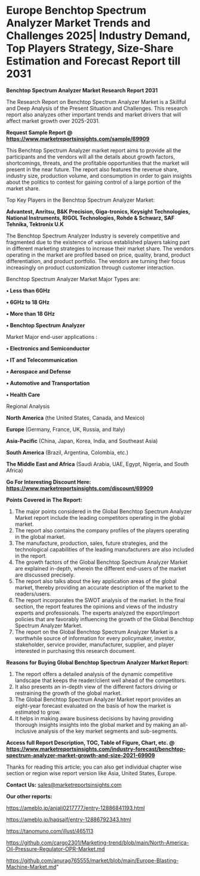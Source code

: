 # Europe Benchtop Spectrum Analyzer Market Trends and Challenges 2025| Industry Demand, Top Players Strategy, Size-Share Estimation and Forecast Report till 2031

<strong>Benchtop Spectrum Analyzer Market Research Report 2031</strong>

The Research Report on Benchtop Spectrum Analyzer Market is a Skillful and Deep Analysis of the Present Situation and Challenges. This research report also analyzes other important trends and market drivers that will affect market growth over 2025-2031.

<strong>Request Sample Report @ <a href=https://www.marketreportsinsights.com/sample/69909>https://www.marketreportsinsights.com/sample/69909</a></strong>

This Benchtop Spectrum Analyzer market report aims to provide all the participants and the vendors will all the details about growth factors, shortcomings, threats, and the profitable opportunities that the market will present in the near future. The report also features the revenue share, industry size, production volume, and consumption in order to gain insights about the politics to contest for gaining control of a large portion of the market share.

Top Key Players in the Benchtop Spectrum Analyzer Market:

<strong>Advantest, Anritsu, B&K Precision, Giga-tronics, Keysight Technologies, National Instruments, RIGOL Technologies, Rohde & Schwarz, SAF Tehnika, Tektronix U.K</strong>

The Benchtop Spectrum Analyzer Industry is severely competitive and fragmented due to the existence of various established players taking part in different marketing strategies to increase their market share. The vendors operating in the market are profiled based on price, quality, brand, product differentiation, and product portfolio. The vendors are turning their focus increasingly on product customization through customer interaction.

Benchtop Spectrum Analyzer Market Major Types are:

<strong>• Less than 6GHz

• 6GHz to 18 GHz

• More than 18 GHz

• Benchtop Spectrum Analyzer</strong>

Market Major end-user applications :

<strong>• Electronics and Semiconductor

• IT and Telecommunication

• Aerospace and Defense

• Automotive and Transportation

• Health Care</strong>

Regional Analysis

</u><strong><b>North America</b></strong> (the United States, Canada, and Mexico)

<strong><b>Europe </b></strong>(Germany, France, UK, Russia, and Italy)

<strong><b>Asia-Pacific</b></strong> (China, Japan, Korea, India, and Southeast Asia)

<strong><b>South America</b></strong> (Brazil, Argentina, Colombia, etc.)

<strong><b>The Middle East and Africa</b></strong> (Saudi Arabia, UAE, Egypt, Nigeria, and South Africa)

<strong>Go For Interesting Discount Here: <a href=https://www.marketreportsinsights.com/discount/69909>https://www.marketreportsinsights.com/discount/69909</a></strong>

<strong>Points Covered in The Report:</strong>
<ol>
  <li>The major points considered in the Global Benchtop Spectrum Analyzer Market report include the leading competitors operating in the global market.</li>
  <li>The report also contains the company profiles of the players operating in the global market.</li>
  <li>The manufacture, production, sales, future strategies, and the technological capabilities of the leading manufacturers are also included in the report.</li>
  <li>The growth factors of the Global Benchtop Spectrum Analyzer Market are explained in-depth, wherein the different end-users of the market are discussed precisely.</li>
  <li>The report also talks about the key application areas of the global market, thereby providing an accurate description of the market to the readers/users.</li>
  <li>The report incorporates the SWOT analysis of the market. In the final section, the report features the opinions and views of the industry experts and professionals. The experts analyzed the export/import policies that are favorably influencing the growth of the Global Benchtop Spectrum Analyzer Market.</li>
  <li>The report on the Global Benchtop Spectrum Analyzer Market is a worthwhile source of information for every policymaker, investor, stakeholder, service provider, manufacturer, supplier, and player interested in purchasing this research document.</li>
</ol>
<strong>Reasons for Buying Global Benchtop Spectrum Analyzer Market Report:</strong>

<ol>
  <li>The report offers a detailed analysis of the dynamic competitive landscape that keeps the reader/client well ahead of the competitors.</li>
  <li>It also presents an in-depth view of the different factors driving or restraining the growth of the global market.</li>
  <li>The Global Benchtop Spectrum Analyzer Market report provides an eight-year forecast evaluated on the basis of how the market is estimated to grow.</li>
  <li>It helps in making aware business decisions by having providing thorough insights insights into the global market and by making an all-inclusive analysis of the key market segments and sub-segments.</li>
</ol>
<strong>Access full Report Description, TOC, Table of Figure, Chart, etc. @ <a href=https://www.marketreportsinsights.com/industry-forecast/benchtop-spectrum-analyzer-market-growth-and-size-2021-69909>https://www.marketreportsinsights.com/industry-forecast/benchtop-spectrum-analyzer-market-growth-and-size-2021-69909</a></strong>


Thanks for reading this article; you can also get individual chapter wise section or region wise report version like Asia, United States, Europe.

<strong>Contact Us:</strong>
sales@marketreportsinsights.com

<strong>Our other reports:</strong>

<a href=https://ameblo.jp/anjali0217777/entry-12886841193.html>https://ameblo.jp/anjali0217777/entry-12886841193.html</a>

<a href=https://ameblo.jp/haqsaif/entry-12886792343.html>https://ameblo.jp/haqsaif/entry-12886792343.html</a>

<a href=https://tanomuno.com/illust/465113>https://tanomuno.com/illust/465113</a>

<a href=https://github.com/cargo2301/Marketing-trend/blob/main/North-America-Oil-Pressure-Regulator-OPR-Market.md>https://github.com/cargo2301/Marketing-trend/blob/main/North-America-Oil-Pressure-Regulator-OPR-Market.md</a>

<a href=https://github.com/anurag765555/market/blob/main/Europe-Blasting-Machine-Market.md>https://github.com/anurag765555/market/blob/main/Europe-Blasting-Machine-Market.md</a>"

